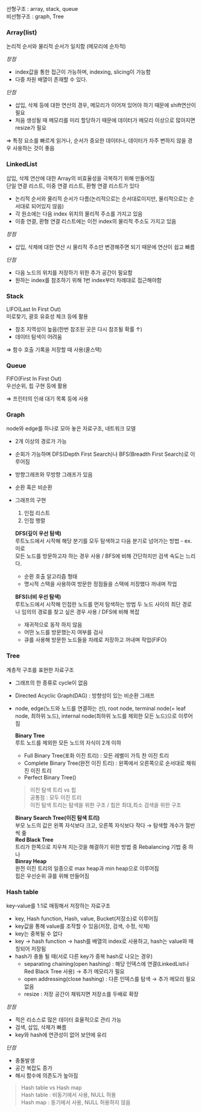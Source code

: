 선형구조 : array, stack, queue  
비선형구조 : graph, Tree


### Array(list)
논리적 순서와 물리적 순서가 일치함 (메모리에 순차적)

*장점*
- index값을 통한 접근이 가능하며, indexing, slicing이 가능함
- 다중 차원 배열이 존재할 수 있다.

*단점*
- 삽입, 삭제 등에 대한 연산의 경우, 메모리가 이어져 있어야 하기 때문에 shift연산이 필요
- 처음 생성될 때 메모리를 미리 할당하기 때문에 데이터가 메모리 이상으로 많아지면 resize가 필요

⇒ 특정 요소를 빠르게 읽거나, 순서가 중요한 데이터나, 데이터가 자주 변하지 않을 경우 사용하는 것이 좋음


### LinkedList
삽입, 삭제 연산에 대한 Array의 비효율성을 극복하기 위해 만들어짐  
단일 연결 리스트, 이중 연결 리스트, 환형 연결 리스트가 있다

- 논리적 순서와 물리적 순서가 다름(논리적으로는 순서대로이지만, 물리적으로는 순서대로 되어있지 않음)
- 각 원소에는 다음 index 위치의 물리적 주소를 가지고 있음
- 이중 연결, 환형 연결 리스트에는 이전 index의 물리적 주소도 가지고 있음

*장점*
- 삽입, 삭제에 대한 연산 시 물리적 주소만 변경해주면 되기 때문에 연산이 쉽고 빠름

*단점*
- 다음 노드의 위치를 저장하기 위한 추가 공간이 필요함
- 원하는 index를 참조하기 위해 1번 index부터 차례대로 접근해야함


### Stack
LIFO(Last In First Out)  
미로찾기, 괄호 유효성 체크 등에 활용

- 참조 지역성이 높음(한번 참조된 곳은 다시 참조될 확률 ↑)
- 데이터 탐색이 어려움

⇒ 함수 호출 기록을 저장할 때 사용(콜스택)


### Queue
FIFO(First In First Out)  
우선순위, 힙 구현 등에 활용

⇒ 프린터의 인쇄 대기 목록 등에 사용


### Graph
node와 edge를 하나로 모아 놓은 자료구조, 네트워크 모델
- 2개 이상의 경로가 가능
- 순회가 가능하며 DFS(Depth First Search)나 BFS(Breadth First Search)로 이루어짐
- 방향그래프와 무방향 그래프가 있음
- 순환 혹은 비순환
- 그래프의 구현
  1. 인접 리스트
  2. 인접 행렬

  **DFS(깊이 우선 탐색)**  
  루트노드에서 시작해 해당 분기를 모두 탐색하고 다음 분기로 넘어가는 방법 - ex.미로  
  모든 노드를 방문하고자 하는 경우 사용 / BFS에 비해 간단하지만 검색 속도는 느리다.
  - 순환 호출 알고리즘 형태 
  - 명시적 스택을 사용하여 방문한 정점들을 스택에 저장했다 꺼내며 작업

  **BFS(너비 우선 탐색)**  
  루트노드에서 시작해 인접한 노드를 먼저 탐색하는 방법
  두 노드 사이의 최단 경로나 임의의 경로를 찾고 싶은 경우 사용 / DFS에 비해 복잡
  - 재귀적으로 동작 하지 않음
  - 어떤 노드를 방문했는지 여부를 검사
  - 큐를 사용해 방문한 노드들을 차례로 저장하고 꺼내며 작업(FIFO)


### Tree
계층적 구조를 표현한 자료구조  
- 그래프의 한 종류로 cycle이 없음
- Directed Acyclic Graph(DAG) : 방향성이 있는 비순환 그래프
- node, edge(노드와 노드를 연결하는 선), root node, terminal node(= leaf node, 최하위 노드), internal node(최하위 노드를 제외한 모든 노드)으로 이루어짐

  **Binary Tree**  
  루트 노드를 제외한 모든 노드의 자식이 2개 이하
  - Full Binary Tree(포화 이진 트리) : 모든 레벨이 가득 찬 이진 트리  
  - Complete Binary Tree(완전 이진 트리) : 왼쪽에서 오른쪽으로 순서대로 채워진 이진 트리
  - Perfect Binary Tree()

  > 이진 탐색 트리 vs 힙  
  > 공통점 : 모두 이진 트리  
  > 이진 탐색 트리는 탐색을 위한 구조 / 힙은 최대,최소 검색을 위한 구조
  
  **Binary Search Tree(이진 탐색 트리)**  
  부모 노드의 값은 왼쪽 자식보다 크고, 오른쪽 자식보다 작다 → 탐색할 개수가 절반씩 줆  
  **Red Black Tree**  
  트리가 한쪽으로 치우쳐 지는것을 해결하기 위한 방법 중 Rebalancing 기법 중 하나  
  **Binray Heap**  
  완전 이진 트리의 일종으로 max heap과 min heap으로 이루어짐  
  힙은 우선순위 큐를 위해 만들어짐


### Hash table
key-value를 1:1로 매핑해서 저장하는 자료구조
- key, Hash function, Hash, value, Bucket(저장소)로 이루어짐
- key값을 통해 value를 조작할 수 있음(저장, 검색, 수정, 삭제)
- key는 중복될 수 없다
- key → hash function → hash를 배열의 index로 사용하고, hash는 value와 매칭되어 저장됨
- hash가 충돌 될 때(서로 다른 key가 중복 hash로 나오는 경우)
  - separating chaining(open hashing) : 해당 인덱스에 연결(LinkedList나 Red Black Tree 사용) → 추가 메모리가 필요
  - open addressing(close hashing) : 다른 인덱스를 탐색 → 추가 메모리 필요 없음
  - resize : 저장 공간이 채워지면 저장소를 두배로 확장

*장점*
- 적은 리소스로 많은 데이터 효율적으로 관리 가능
- 검색, 삽입, 삭제가 빠름
- key와 hash에 연관성이 없어 보안에 유리

*단점*
- 충돌발생
- 공간 복잡도 증가
- 해시 함수에 의존도가 높아짐


>Hash table vs Hash map  
Hash table : 비동기에서 사용, NULL 허용  
Hash map : 동기에서 사용, NULL 허용하지 않음
